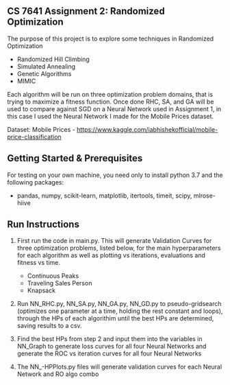 ## CS 7641 Assignment 2: Randomized Optimization
The purpose of this project is to explore some techniques in Randomized Optimization
 
 * Randomized Hill Climbing
 * Simulated Annealing
 * Genetic Algorithms
 * MIMIC
    
Each algorithm will be run on three optimization problem domains, that is trying to maximize a fitness function. Once done RHC, SA, and GA will be used to compare against SGD on a Neural Network used in Assignment 1, in this case I used the Neural Network I made for the Mobile Prices dataset.

Dataset:  Mobile Prices - https://www.kaggle.com/iabhishekofficial/mobile-price-classification


## Getting Started & Prerequisites
For testing on your own machine, you need only to install python 3.7 and the following packages:
- pandas, numpy, scikit-learn, matplotlib, itertools, timeit, scipy, mlrose-hiive

## Run Instructions

1. First run the code in main.py. This will generate Validation Curves for three optimization problems, listed below, for the main hyperparameters for each algorithm as well as plotting vs iterations, evaluations and fitness vs time. 
   * Continuous Peaks
   * Traveling Sales Person
   * Knapsack

2. Run NN_RHC.py, NN_SA.py, NN_GA.py, NN_GD.py to pseudo-gridsearch (optimizes one parameter at a time, holding the rest constant and loops), through the HPs of each algorithim until the best HPs are determined, saving results to a csv.
3. Find the best HPs from step 2 and input them into the variables in NN_Graph to generate loss curves for all four Neural Networks and generate the ROC vs iteration curves for all four Neural Networks
4. The NN_<algo>-HPPlots.py files will generate validation curves for each Neural Network and RO algo combo